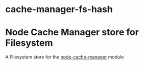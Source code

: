 # cache-manager-fs-hash

Node Cache Manager store for Filesystem
========================================================

A Filesystem store for the [node-cache-manager](https://github.com/BryanDonovan/node-cache-manager) module
